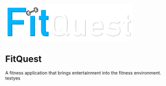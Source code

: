 ![screenshot](logo.png)
# FitQuest
A fitness application that brings entertainment into the fitness environment. 
testyes
